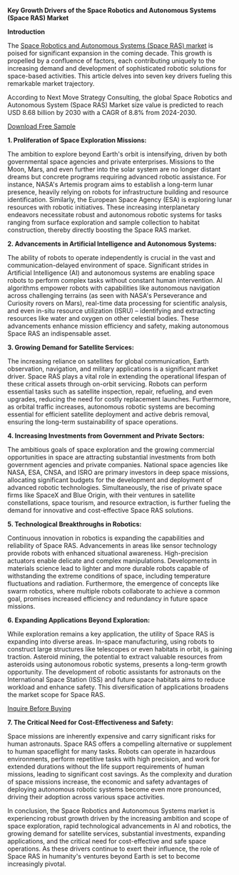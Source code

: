 **Key Growth Drivers of the Space Robotics and Autonomous Systems (Space RAS) Market**

**Introduction**

The [Space Robotics and Autonomous Systems (Space RAS) market](https://www.nextmsc.com/report/space-robotics-and-autonomous-system-space-ras-market) is poised for significant expansion in the coming decade. This growth is propelled by a confluence of factors, each contributing uniquely to the increasing demand and development of sophisticated robotic solutions for space-based activities. This article delves into seven key drivers fueling this remarkable market trajectory.

According to Next Move Strategy Consulting, the global Space Robotics and Autonomous System (Space RAS) Market size value is predicted to reach USD 8.68 billion by 2030 with a CAGR of 8.8% from 2024-2030.

[Download Free Sample](https://www.nextmsc.com/space-robotics-and-autonomous-system-space-ras-market/request-sample)

**1. Proliferation of Space Exploration Missions:**

The ambition to explore beyond Earth's orbit is intensifying, driven by both governmental space agencies and private enterprises. Missions to the Moon, Mars, and even further into the solar system are no longer distant dreams but concrete programs requiring advanced robotic assistance. For instance, NASA's Artemis program aims to establish a long-term lunar presence, heavily relying on robots for infrastructure building and resource identification. Similarly, the European Space Agency (ESA) is exploring lunar resources with robotic initiatives. These increasing interplanetary endeavors necessitate robust and autonomous robotic systems for tasks ranging from surface exploration and sample collection to habitat construction, thereby directly boosting the Space RAS market.

**2. Advancements in Artificial Intelligence and Autonomous Systems:**

The ability of robots to operate independently is crucial in the vast and communication-delayed environment of space. Significant strides in Artificial Intelligence (AI) and autonomous systems are enabling space robots to perform complex tasks without constant human intervention. AI algorithms empower robots with capabilities like autonomous navigation across challenging terrains (as seen with NASA's Perseverance and Curiosity rovers on Mars), real-time data processing for scientific analysis, and even in-situ resource utilization (ISRU) – identifying and extracting resources like water and oxygen on other celestial bodies. These advancements enhance mission efficiency and safety, making autonomous Space RAS an indispensable asset.

**3. Growing Demand for Satellite Services:**

The increasing reliance on satellites for global communication, Earth observation, navigation, and military applications is a significant market driver. Space RAS plays a vital role in extending the operational lifespan of these critical assets through on-orbit servicing. Robots can perform essential tasks such as satellite inspection, repair, refueling, and even upgrades, reducing the need for costly replacement launches. Furthermore, as orbital traffic increases, autonomous robotic systems are becoming essential for efficient satellite deployment and active debris removal, ensuring the long-term sustainability of space operations.

**4. Increasing Investments from Government and Private Sectors:**

The ambitious goals of space exploration and the growing commercial opportunities in space are attracting substantial investments from both government agencies and private companies. National space agencies like NASA, ESA, CNSA, and ISRO are primary investors in deep space missions, allocating significant budgets for the development and deployment of advanced robotic technologies. Simultaneously, the rise of private space firms like SpaceX and Blue Origin, with their ventures in satellite constellations, space tourism, and resource extraction, is further fueling the demand for innovative and cost-effective Space RAS solutions.

**5. Technological Breakthroughs in Robotics:**

Continuous innovation in robotics is expanding the capabilities and reliability of Space RAS. Advancements in areas like sensor technology provide robots with enhanced situational awareness. High-precision actuators enable delicate and complex manipulations. Developments in materials science lead to lighter and more durable robots capable of withstanding the extreme conditions of space, including temperature fluctuations and radiation. Furthermore, the emergence of concepts like swarm robotics, where multiple robots collaborate to achieve a common goal, promises increased efficiency and redundancy in future space missions.

**6. Expanding Applications Beyond Exploration:**

While exploration remains a key application, the utility of Space RAS is expanding into diverse areas. In-space manufacturing, using robots to construct large structures like telescopes or even habitats in orbit, is gaining traction. Asteroid mining, the potential to extract valuable resources from asteroids using autonomous robotic systems, presents a long-term growth opportunity. The development of robotic assistants for astronauts on the International Space Station (ISS) and future space habitats aims to reduce workload and enhance safety. This diversification of applications broadens the market scope for Space RAS.

[Inquire Before Buying](https://www.nextmsc.com/space-robotics-and-autonomous-system-space-ras-market/inquire-before-buying)

**7. The Critical Need for Cost-Effectiveness and Safety:**

Space missions are inherently expensive and carry significant risks for human astronauts. Space RAS offers a compelling alternative or supplement to human spaceflight for many tasks. Robots can operate in hazardous environments, perform repetitive tasks with high precision, and work for extended durations without the life support requirements of human missions, leading to significant cost savings. As the complexity and duration of space missions increase, the economic and safety advantages of deploying autonomous robotic systems become even more pronounced, driving their adoption across various space activities.

In conclusion, the Space Robotics and Autonomous Systems market is experiencing robust growth driven by the increasing ambition and scope of space exploration, rapid technological advancements in AI and robotics, the growing demand for satellite services, substantial investments, expanding applications, and the critical need for cost-effective and safe space operations. As these drivers continue to exert their influence, the role of Space RAS in humanity's ventures beyond Earth is set to become increasingly pivotal.
